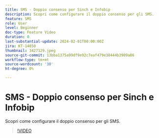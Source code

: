 ```yaml
---
title: SMS - Doppio consenso per Sinch e Infobip
description: Scopri come configurare il doppio consenso per gli SMS.
feature: SMS
role: User
level: Beginner
doc-type: Feature Video
duration: 0
last-substantial-update: 2024-02-01T00:00:00Z
jira: KT-14850
thumbnail: 3427129.jpeg
source-git-commit: 13bba1375a99df9e92c7eaf479e38444b3909a86
workflow-type: tm+mt
source-wordcount: '30'
ht-degree: 0%

---
```



# SMS - Doppio consenso per Sinch e Infobip

Scopri come configurare il doppio consenso per gli SMS.

>[!VIDEO](https://video.tv.adobe.com/v/3427129/?learn=on)
